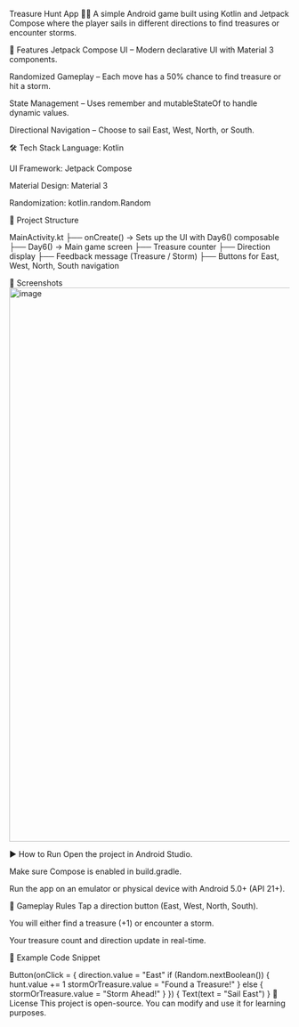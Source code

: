 

Treasure Hunt App 🏴‍☠️
A simple Android game built using Kotlin and Jetpack Compose where the player sails in different directions to find treasures or encounter storms.

📌 Features
Jetpack Compose UI – Modern declarative UI with Material 3 components.

Randomized Gameplay – Each move has a 50% chance to find treasure or hit a storm.

State Management – Uses remember and mutableStateOf to handle dynamic values.

Directional Navigation – Choose to sail East, West, North, or South.

🛠️ Tech Stack
Language: Kotlin

UI Framework: Jetpack Compose

Material Design: Material 3

Randomization: kotlin.random.Random

📂 Project Structure

MainActivity.kt
 ├── onCreate() → Sets up the UI with Day6() composable
 ├── Day6() → Main game screen
     ├── Treasure counter
     ├── Direction display
     ├── Feedback message (Treasure / Storm)
     ├── Buttons for East, West, North, South navigation
     
📸 Screenshots
<img width="869" height="996" alt="image" src="https://github.com/user-attachments/assets/ba36439a-60ae-4fd1-947d-12fc0f6d64de" />

▶️ How to Run
Open the project in Android Studio.

Make sure Compose is enabled in build.gradle.

Run the app on an emulator or physical device with Android 5.0+ (API 21+).

🚀 Gameplay Rules
Tap a direction button (East, West, North, South).

You will either find a treasure (+1) or encounter a storm.

Your treasure count and direction update in real-time.

📜 Example Code Snippet

Button(onClick = {
    direction.value = "East"
    if (Random.nextBoolean()) {
        hunt.value += 1
        stormOrTreasure.value = "Found a Treasure!"
    } else {
        stormOrTreasure.value = "Storm Ahead!"
    }
}) {
    Text(text = "Sail East")
}
📄 License
This project is open-source. You can modify and use it for learning purposes.
